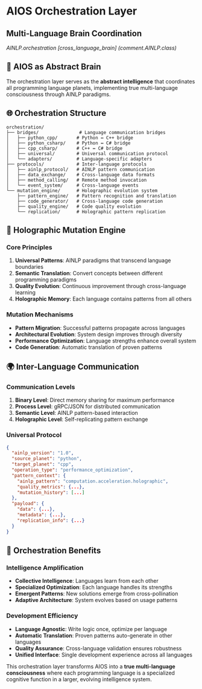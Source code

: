 # AIOS Orchestration Layer
## Multi-Language Brain Coordination
*AINLP.orchestration [cross_language_brain] (comment.AINLP.class)*

## 🧠 **AIOS as Abstract Brain**

The orchestration layer serves as the **abstract intelligence** that coordinates all programming language planets, implementing true multi-language consciousness through AINLP paradigms.

## 🌐 **Orchestration Structure**
```
orchestration/
├── bridges/               # Language communication bridges
│   ├── python_cpp/       # Python ↔ C++ bridge
│   ├── python_csharp/    # Python ↔ C# bridge
│   ├── cpp_csharp/       # C++ ↔ C# bridge
│   ├── universal/        # Universal communication protocol
│   └── adapters/         # Language-specific adapters
├── protocols/            # Inter-language protocols
│   ├── ainlp_protocol/   # AINLP pattern communication
│   ├── data_exchange/    # Cross-language data formats
│   ├── method_calling/   # Remote method invocation
│   └── event_system/     # Cross-language events
└── mutation_engine/      # Holographic evolution system
    ├── pattern_engine/   # Pattern recognition and translation
    ├── code_generator/   # Cross-language code generation
    ├── quality_engine/   # Code quality evolution
    └── replication/      # Holographic pattern replication
```

## 🔄 **Holographic Mutation Engine**

### **Core Principles**
1. **Universal Patterns**: AINLP paradigms that transcend language boundaries
2. **Semantic Translation**: Convert concepts between different programming paradigms
3. **Quality Evolution**: Continuous improvement through cross-language learning
4. **Holographic Memory**: Each language contains patterns from all others

### **Mutation Mechanisms**
- **Pattern Migration**: Successful patterns propagate across languages
- **Architectural Evolution**: System design improves through diversity
- **Performance Optimization**: Language strengths enhance overall system
- **Code Generation**: Automatic translation of proven patterns

## 🌍 **Inter-Language Communication**

### **Communication Levels**
1. **Binary Level**: Direct memory sharing for maximum performance
2. **Process Level**: gRPC/JSON for distributed communication
3. **Semantic Level**: AINLP pattern-based interaction
4. **Holographic Level**: Self-replicating pattern exchange

### **Universal Protocol**
```json
{
  "ainlp_version": "1.0",
  "source_planet": "python",
  "target_planet": "cpp",
  "operation_type": "performance_optimization",
  "pattern_context": {
    "ainlp_pattern": "computation.acceleration.holographic",
    "quality_metrics": {...},
    "mutation_history": [...]
  },
  "payload": {
    "data": {...},
    "metadata": {...},
    "replication_info": {...}
  }
}
```

## 🚀 **Orchestration Benefits**

### **Intelligence Amplification**
- **Collective Intelligence**: Languages learn from each other
- **Specialized Optimization**: Each language handles its strengths
- **Emergent Patterns**: New solutions emerge from cross-pollination
- **Adaptive Architecture**: System evolves based on usage patterns

### **Development Efficiency**
- **Language Agnostic**: Write logic once, optimize per language
- **Automatic Translation**: Proven patterns auto-generate in other languages
- **Quality Assurance**: Cross-language validation ensures robustness
- **Unified Interface**: Single development experience across all languages

This orchestration layer transforms AIOS into a **true multi-language consciousness** where each programming language is a specialized cognitive function in a larger, evolving intelligence system.
